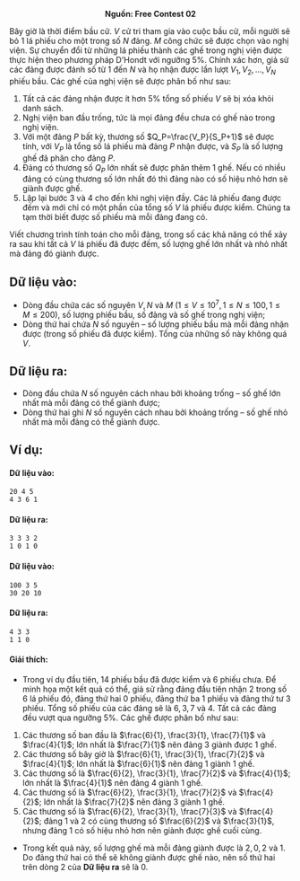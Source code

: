 **<center>Nguồn:  Free Contest 02</center>**

Bây giờ là thời điểm bầu cử. $V$ cử tri tham gia vào cuộc bầu cử, mỗi người sẽ bỏ $1$ lá phiếu cho một trong số $N$ đảng. $M$ công chức sẽ được chọn vào nghị viện. Sự chuyển đổi từ những lá phiếu thành các ghế trong nghị viện được thực hiện theo phương pháp D'Hondt với ngưỡng $5\%$. Chính xác hơn, giả sử các đảng được đánh số từ $1$ đến $N$ và họ nhận được lần lượt $V_1, V_2, ..., V_N$ phiếu bầu. Các ghế của nghị viện sẽ được phân bố như sau:
1. Tất cả các đảng nhận được ít hơn $5\%$ tổng số phiếu $V$ sẽ bị xóa khỏi danh sách.
2. Nghị viện ban đầu trống, tức là mọi đảng đều chưa có ghế nào trong nghị viện.
3. Với một đảng $P$ bất kỳ, thương số $Q_P=\frac{V_P}{S_P+1}$ sẽ được tính, với $V_P$ là tổng số lá phiếu mà đảng $P$ nhận được, và $S_P$ là số lượng ghế đã phân cho đảng $P$.
4. Đảng có thương số $Q_P$ lớn nhất sẽ được phân thêm $1$ ghế. Nếu có nhiều đảng có cùng thương số lớn nhất đó thì đảng nào có số hiệu nhỏ hơn sẽ giành được ghế.
5. Lặp lại bước $3$ và $4$ cho đến khi nghị viện đầy. Các lá phiếu đang được đếm và mới chỉ có một phần của tổng số $V$ lá phiếu được kiểm. Chúng ta tạm thời biết được số phiếu mà mỗi đảng đang có.

Viết chương trình tính toán cho mỗi đảng, trong số các khả năng có thể xảy ra sau khi tất cả $V$ lá phiếu đã được đếm, số lượng ghế lớn nhất và nhỏ nhất mà đảng đó giành được.

## Dữ liệu vào:
- Dòng đầu chứa các số nguyên $V, N$ và $M$ $(1 ≤ V ≤ 10^7, 1 ≤N ≤ 100, 1 ≤ M ≤ 200)$, số lượng phiếu bầu, số đảng và số ghế trong nghị viện;
- Dòng thứ hai chứa $N$ số nguyên – số lượng phiếu bầu mà mỗi đảng nhận được (trong số phiếu đã được kiểm). Tổng của những số này không quá $V$.

## Dữ liệu ra:
- Dòng đầu chứa $N$ số nguyên cách nhau bởi khoảng trống – số ghế lớn nhất mà mỗi đảng có thể giành được;
- Dòng thứ hai ghi $N$ số nguyên cách nhau bởi khoảng trống – số ghế nhỏ nhất mà mỗi đảng có thể giành được.

## Ví dụ:
#### Dữ liệu vào:
```
20 4 5
4 3 6 1
```

#### Dữ liệu ra:
```
3 3 3 2
1 0 1 0
```

#### Dữ liệu vào:
```
100 3 5
30 20 10
```

#### Dữ liệu ra:
```
4 3 3
1 1 0
```

#### Giải thích:
- Trong ví dụ đầu tiên, $14$ phiếu bầu đã được kiểm và $6$ phiếu chưa. Để minh họa một kết quả có thể, giả sử rằng đảng đầu tiên nhận $2$ trong số $6$ lá phiếu đó, đảng thứ hai $0$ phiếu, đảng thứ ba $1$ phiếu và đảng thứ tư $3$ phiếu. Tổng số phiếu của các đảng sẽ là $6, 3, 7$ và $4$. Tất cả các đảng đều vượt qua ngưỡng $5\%$. Các ghế được phân bố như sau:
1. Các thương số ban đầu là $\frac{6}{1}, \frac{3}{1}, \frac{7}{1}$ và $\frac{4}{1}$; lớn nhất là $\frac{7}{1}$ nên đảng $3$ giành được $1$ ghế.
2. Các thương số bây giờ là $\frac{6}{1}, \frac{3}{1}, \frac{7}{2}$ và $\frac{4}{1}$; lớn nhất là $\frac{6}{1}$ nên đảng $1$ giành $1$ ghế.
3. Các thương số là $\frac{6}{2}, \frac{3}{1}, \frac{7}{2}$ và $\frac{4}{1}$; lớn nhất là $\frac{4}{1}$ nên đảng $4$ giành $1$ ghế.
4. Các thương số là $\frac{6}{2}, \frac{3}{1}, \frac{7}{2}$ và $\frac{4}{2}$; lớn nhất là $\frac{7}{2}$ nên đảng $3$ giành $1$ ghế.
5. Các thương số là $\frac{6}{2}, \frac{3}{1}, \frac{7}{3}$ và $\frac{4}{2}$; đảng $1$ và $2$ có cùng thương số $\frac{6}{2}$ và $\frac{3}{1}$, nhưng đảng $1$ có số hiệu nhỏ hơn nên giành được ghế cuối cùng.
- Trong kết quả này, số lượng ghế mà mỗi đảng giành được là $2, 0, 2$ và $1$. Do đảng thứ hai có thể sẽ không giành được ghế nào, nên số thứ hai trên dòng $2$ của **Dữ liệu ra** sẽ là $0$.